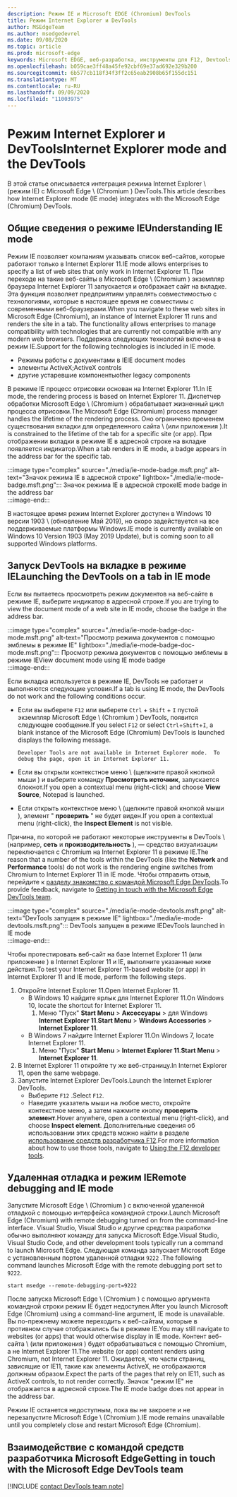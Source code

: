 ```yaml
---
description: Режим IE и Microsoft EDGE (Chromium) DevTools
title: Режим Internet Explorer и DevTools
author: MSEdgeTeam
ms.author: msedgedevrel
ms.date: 09/08/2020
ms.topic: article
ms.prod: microsoft-edge
keywords: Microsoft EDGE, веб-разработка, инструменты для F12, Devtools, ie11, Internet Explorer 11, режим IE
ms.openlocfilehash: b059cae3ff48a45fe92cbf69e37ad692e329b200
ms.sourcegitcommit: 6b577cb118f34f3ff2c65eab2908b65f155dc151
ms.translationtype: MT
ms.contentlocale: ru-RU
ms.lasthandoff: 09/09/2020
ms.locfileid: "11003975"
---
```

# <span data-ttu-id="770cf-104">Режим Internet Explorer и DevTools</span><span class="sxs-lookup"><span data-stu-id="770cf-104">Internet Explorer mode and the DevTools</span></span>  

<span data-ttu-id="770cf-105">В этой статье описывается интеграция режима Internet Explorer \ (режим IE) с Microsoft Edge \ (Chromium \) DevTools.</span><span class="sxs-lookup"><span data-stu-id="770cf-105">This article describes how Internet Explorer mode \(IE mode\) integrates with the Microsoft Edge \(Chromium\) DevTools.</span></span>  

## <span data-ttu-id="770cf-106">Общие сведения о режиме IE</span><span class="sxs-lookup"><span data-stu-id="770cf-106">Understanding IE mode</span></span>  

<span data-ttu-id="770cf-107">Режим IE позволяет компаниям указывать список веб-сайтов, которые работают только в Internet Explorer 11.</span><span class="sxs-lookup"><span data-stu-id="770cf-107">IE mode allows enterprises to specify a list of web sites that only work in Internet Explorer 11.</span></span>  <span data-ttu-id="770cf-108">При переходе на такие веб-сайты в Microsoft Edge \ (Chromium \) экземпляр браузера Internet Explorer 11 запускается и отображает сайт на вкладке.  Эта функция позволяет предприятиям управлять совместимостью с технологиями, которые в настоящее время не совместимы с современными веб-браузерами.</span><span class="sxs-lookup"><span data-stu-id="770cf-108">When you navigate to these web sites in Microsoft Edge \(Chromium\), an instance of Internet Explorer 11 runs and renders the site in a tab.  The functionality allows enterprises to manage compatibility with technologies that are currently not compatible with any modern web browsers.</span></span>  <span data-ttu-id="770cf-109">Поддержка следующих технологий включена в режим IE.</span><span class="sxs-lookup"><span data-stu-id="770cf-109">Support for the following technologies is included in IE mode.</span></span>  

*   <span data-ttu-id="770cf-110">Режимы работы с документами в IE</span><span class="sxs-lookup"><span data-stu-id="770cf-110">IE document modes</span></span>  
*   <span data-ttu-id="770cf-111">элементы ActiveX;</span><span class="sxs-lookup"><span data-stu-id="770cf-111">ActiveX controls</span></span>  
*   <span data-ttu-id="770cf-112">другие устаревшие компоненты</span><span class="sxs-lookup"><span data-stu-id="770cf-112">other legacy components</span></span>  

<span data-ttu-id="770cf-113">В режиме IE процесс отрисовки основан на Internet Explorer 11.</span><span class="sxs-lookup"><span data-stu-id="770cf-113">In IE mode, the rendering process is based on Internet Explorer 11.</span></span>  <span data-ttu-id="770cf-114">Диспетчер обработки Microsoft Edge \ (Chromium \) обрабатывает жизненный цикл процесса отрисовки.</span><span class="sxs-lookup"><span data-stu-id="770cf-114">The Microsoft Edge \(Chromium\) process manager handles the lifetime of the rendering process.</span></span>  <span data-ttu-id="770cf-115">Оно ограничено временем существования вкладки для определенного сайта \ (или приложения \).</span><span class="sxs-lookup"><span data-stu-id="770cf-115">It is constrained to the lifetime of the tab for a specific site \(or app\).</span></span>  <span data-ttu-id="770cf-116">При отображении вкладки в режиме IE в адресной строке на вкладке появляется индикатор.</span><span class="sxs-lookup"><span data-stu-id="770cf-116">When a tab renders in IE mode, a badge appears in the address bar for the specific tab.</span></span>  

:::image type="complex" source="./media/ie-mode-badge.msft.png" alt-text="Значок режима IE в адресной строке" lightbox="./media/ie-mode-badge.msft.png":::
   <span data-ttu-id="770cf-118">Значок режима IE в адресной строке</span><span class="sxs-lookup"><span data-stu-id="770cf-118">IE mode badge in the address bar</span></span>  
:::image-end:::  

<span data-ttu-id="770cf-119">В настоящее время режим Internet Explorer доступен в Windows 10 версии 1903 \ (обновление Май 2019), но скоро задействуется на все поддерживаемые платформы Windows.</span><span class="sxs-lookup"><span data-stu-id="770cf-119">IE mode is currently available on Windows 10 Version 1903 \(May 2019 Update\), but is coming soon to all supported Windows platforms.</span></span>  

## <span data-ttu-id="770cf-120">Запуск DevTools на вкладке в режиме IE</span><span class="sxs-lookup"><span data-stu-id="770cf-120">Launching the DevTools on a tab in IE mode</span></span>  

<span data-ttu-id="770cf-121">Если вы пытаетесь просмотреть режим документов на веб-сайте в режиме IE, выберите индикатор в адресной строке.</span><span class="sxs-lookup"><span data-stu-id="770cf-121">If you are trying to view the document mode of a web site in IE mode, choose the badge in the address bar.</span></span>  

:::image type="complex" source="./media/ie-mode-badge-doc-mode.msft.png" alt-text="Просмотр режима документов с помощью эмблемы в режиме IE" lightbox="./media/ie-mode-badge-doc-mode.msft.png":::
   <span data-ttu-id="770cf-123">Просмотр режима документов с помощью эмблемы в режиме IE</span><span class="sxs-lookup"><span data-stu-id="770cf-123">View document mode using IE mode badge</span></span>  
:::image-end:::  

<span data-ttu-id="770cf-124">Если вкладка используется в режиме IE, DevTools не работает и выполняются следующие условия.</span><span class="sxs-lookup"><span data-stu-id="770cf-124">If a tab is using IE mode, the DevTools do not work and the following conditions occur.</span></span>

*   <span data-ttu-id="770cf-125">Если вы выберете `F12` или выберете `Ctrl` + `Shift` + `I` пустой экземпляр Microsoft Edge \ (Chromium \) DevTools, появится следующее сообщение.</span><span class="sxs-lookup"><span data-stu-id="770cf-125">If you select `F12` or select `Ctrl`+`Shift`+`I`, a blank instance of the Microsoft Edge \(Chromium\) DevTools is launched displays the following message.</span></span>  
    
    ```text
    Developer Tools are not available in Internet Explorer mode.  To debug the page, open it in Internet Explorer 11.
    ```  
    
*   <span data-ttu-id="770cf-126">Если вы открыли контекстное меню \ (щелкните правой кнопкой мыши \) и выберите команду **Просмотреть источник**, запускается блокнот.</span><span class="sxs-lookup"><span data-stu-id="770cf-126">If you open a contextual menu \(right-click\) and choose **View Source**, Notepad is launched.</span></span>  
*   <span data-ttu-id="770cf-127">Если открыть контекстное меню \ (щелкните правой кнопкой мыши \), элемент " **проверить** " не будет виден.</span><span class="sxs-lookup"><span data-stu-id="770cf-127">If you open a contextual menu \(right-click\), the **Inspect Element** is not visible.</span></span>  

<span data-ttu-id="770cf-128">Причина, по которой не работают некоторые инструменты в DevTools \ (например, **сеть** и **производительность** ), — средство визуализации переключается с Chromium на Internet Explorer 11 в режиме IE.</span><span class="sxs-lookup"><span data-stu-id="770cf-128">The reason that a number of the tools within the DevTools \(like the **Network** and **Performance** tools\) do not work is the rendering engine switches from Chromium to Internet Explorer 11 in IE mode.</span></span>  <span data-ttu-id="770cf-129">Чтобы отправить отзыв, перейдите к [разделу знакомство с командой Microsoft Edge DevTools](#getting-in-touch-with-the-microsoft-edge-devtools-team).</span><span class="sxs-lookup"><span data-stu-id="770cf-129">To provide feedback, navigate to [Getting in touch with the Microsoft Edge DevTools team](#getting-in-touch-with-the-microsoft-edge-devtools-team).</span></span>  

:::image type="complex" source="./media/ie-mode-devtools.msft.png" alt-text="DevTools запущен в режиме IE" lightbox="./media/ie-mode-devtools.msft.png":::
   <span data-ttu-id="770cf-131">DevTools запущен в режиме IE</span><span class="sxs-lookup"><span data-stu-id="770cf-131">DevTools launched in IE mode</span></span>  
:::image-end:::  

<span data-ttu-id="770cf-132">Чтобы протестировать веб-сайт на базе Internet Explorer 11 (или приложение \) в Internet Explorer 11 и IE, выполните указанные ниже действия.</span><span class="sxs-lookup"><span data-stu-id="770cf-132">To test your Internet Explorer 11-based website \(or app\) in Internet Explorer 11 and IE mode, perform the following steps.</span></span>  

1.  <span data-ttu-id="770cf-133">Откройте Internet Explorer 11.</span><span class="sxs-lookup"><span data-stu-id="770cf-133">Open Internet Explorer 11.</span></span>  
    *   <span data-ttu-id="770cf-134">В Windows 10 найдите ярлык для Internet Explorer 11.</span><span class="sxs-lookup"><span data-stu-id="770cf-134">On Windows 10, locate the shortcut for Internet Explorer 11.</span></span>
        1.  <span data-ttu-id="770cf-135">Меню "Пуск" **Start Menu**  >  **Аксессуары**  >  для Windows **Internet Explorer 11**.</span><span class="sxs-lookup"><span data-stu-id="770cf-135">**Start Menu** > **Windows Accessories** > **Internet Explorer 11**.</span></span>  
    *   <span data-ttu-id="770cf-136">В Windows 7 найдите Internet Explorer 11.</span><span class="sxs-lookup"><span data-stu-id="770cf-136">On Windows 7, locate Internet Explorer 11.</span></span>
        1.  <span data-ttu-id="770cf-137">Меню "Пуск" **Start Menu**  >  **Internet Explorer 11**.</span><span class="sxs-lookup"><span data-stu-id="770cf-137">**Start Menu** > **Internet Explorer 11**.</span></span>  
1.  <span data-ttu-id="770cf-138">В Internet Explorer 11 откройте ту же веб-страницу.</span><span class="sxs-lookup"><span data-stu-id="770cf-138">In Internet Explorer 11, open the same webpage.</span></span>  
1.  <span data-ttu-id="770cf-139">Запустите Internet Explorer DevTools.</span><span class="sxs-lookup"><span data-stu-id="770cf-139">Launch the Internet Explorer DevTools.</span></span>  
    *   <span data-ttu-id="770cf-140">Выберите `F12` .</span><span class="sxs-lookup"><span data-stu-id="770cf-140">Select `F12`.</span></span>  
    *   <span data-ttu-id="770cf-141">Наведите указатель мыши на любое место, откройте контекстное меню, а затем нажмите кнопку **проверить элемент**.</span><span class="sxs-lookup"><span data-stu-id="770cf-141">Hover anywhere, open a contextual menu \(right-click\), and choose **Inspect element**.</span></span>  <span data-ttu-id="770cf-142">Дополнительные сведения об использовании этих средств можно найти в разделе [использование средств разработчика F12][PreviousVersionsWindowsInternetExplorerDeveloperSamplesbg182326].</span><span class="sxs-lookup"><span data-stu-id="770cf-142">For more information about how to use those tools, navigate to [Using the F12 developer tools][PreviousVersionsWindowsInternetExplorerDeveloperSamplesbg182326].</span></span>  

## <span data-ttu-id="770cf-143">Удаленная отладка и режим IE</span><span class="sxs-lookup"><span data-stu-id="770cf-143">Remote debugging and IE mode</span></span>  

<span data-ttu-id="770cf-144">Запустите Microsoft Edge \ (Chromium \) с включенной удаленной отладкой с помощью интерфейса командной строки.</span><span class="sxs-lookup"><span data-stu-id="770cf-144">Launch Microsoft Edge \(Chromium\) with remote debugging turned on from the command-line interface.</span></span>  <span data-ttu-id="770cf-145">Visual Studio, Visual Studio и другие средства разработки обычно выполняют команду для запуска Microsoft Edge.</span><span class="sxs-lookup"><span data-stu-id="770cf-145">Visual Studio, Visual Studio Code, and other development tools typically run a command to launch Microsoft Edge.</span></span>  <span data-ttu-id="770cf-146">Следующая команда запускает Microsoft Edge с установленным портом удаленной отладки `9222` .</span><span class="sxs-lookup"><span data-stu-id="770cf-146">The following command launches Microsoft Edge with the remote debugging port set to `9222`.</span></span>  

```shell
start msedge --remote-debugging-port=9222
```  

<span data-ttu-id="770cf-147">После запуска Microsoft Edge \ (Chromium \) с помощью аргумента командной строки режим IE будет недоступен.</span><span class="sxs-lookup"><span data-stu-id="770cf-147">After you launch Microsoft Edge \(Chromium\) using a command-line argument, IE mode is unavailable.</span></span>  <span data-ttu-id="770cf-148">Вы по-прежнему можете переходить к веб-сайтам, которые в противном случае отображались бы в режиме IE.</span><span class="sxs-lookup"><span data-stu-id="770cf-148">You may still navigate to websites \(or apps\) that would otherwise display in IE mode.</span></span> <span data-ttu-id="770cf-149">Контент веб-сайта \ (или приложения \) будет обрабатываться с помощью Chromium, а не Internet Explorer 11.</span><span class="sxs-lookup"><span data-stu-id="770cf-149">The website \(or app\) content renders using Chromium, not Internet Explorer 11.</span></span>  <span data-ttu-id="770cf-150">Ожидается, что части страниц, зависящие от IE11, такие как элементы ActiveX, не отображаются должным образом.</span><span class="sxs-lookup"><span data-stu-id="770cf-150">Expect the parts of the pages that rely on IE11, such as ActiveX controls, to not render correctly.</span></span>  <span data-ttu-id="770cf-151">Значок "режим IE" не отображается в адресной строке.</span><span class="sxs-lookup"><span data-stu-id="770cf-151">The IE mode badge does not appear in the address bar.</span></span>  

<span data-ttu-id="770cf-152">Режим IE останется недоступным, пока вы не закроете и не перезапустите Microsoft Edge \ (Chromium \).</span><span class="sxs-lookup"><span data-stu-id="770cf-152">IE mode remains unavailable until you completely close and restart Microsoft Edge \(Chromium\).</span></span>  

## <span data-ttu-id="770cf-153">Взаимодействие с командой средств разработчика Microsoft Edge</span><span class="sxs-lookup"><span data-stu-id="770cf-153">Getting in touch with the Microsoft Edge DevTools team</span></span>  

[!INCLUDE [contact DevTools team note](./includes/contact-devtools-team-note.md)]  

<!-- links -->  

[PreviousVersionsWindowsInternetExplorerDeveloperSamplesbg182326]: /previous-versions/windows/internet-explorer/ie-developer/samples/bg182326(v%3dvs.85) "Использование средств разработчика F12 | Документы Microsoft"  